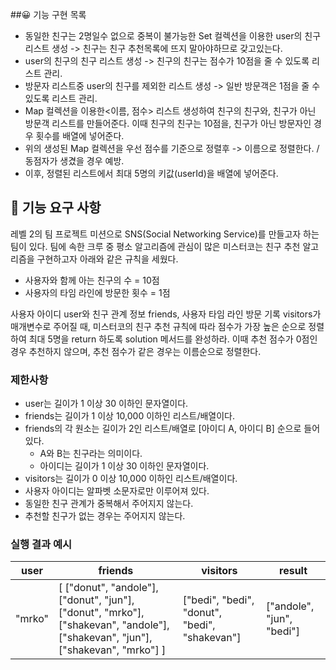 ##😀 기능 구현 목록
* 동일한 친구는 2명일수 없으로 중복이 불가능한 Set 컬렉션을 이용한 user의 친구 리스트 생성 -> 친구는 친구 추천목록에 뜨지 말아야하므로 갖고있는다.
* user의 친구의 친구 리스트 생성 -> 친구의 친구는 점수가 10점을 줄 수 있도록 리스트 관리.
* 방문자 리스트중 user의 친구를 제외한 리스트 생성 -> 일반 방문객은 1점을 줄 수 있도록 리스트 관리.
* Map 컬렉션을 이용한<이름, 점수> 리스트 생성하여 친구의 친구와, 친구가 아닌 방문객 리스트를 만들어준다. 이때 친구의 친구는 10점을, 친구가 아닌 방문자인 경우 횟수를 배열에 넣어준다.
* 위의 생성된 Map 컬렉션을 우선 점수를 기준으로 정렬후 -> 이름으로 정렬한다. / 동점자가 생겼을 경우 예방.
* 이후, 정렬된 리스트에서 최대 5명의 키값(userId)을 배열에 넣어준다.

## 🚀 기능 요구 사항

레벨 2의 팀 프로젝트 미션으로 SNS(Social Networking Service)를 만들고자 하는 팀이 있다. 팀에 속한 크루 중 평소 알고리즘에 관심이 많은 미스터코는 친구 추천 알고리즘을 구현하고자 아래와 같은 규칙을 세웠다.

- 사용자와 함께 아는 친구의 수 = 10점 
- 사용자의 타임 라인에 방문한 횟수 = 1점

사용자 아이디 user와 친구 관계 정보 friends, 사용자 타임 라인 방문 기록 visitors가 매개변수로 주어질 때, 미스터코의 친구 추천 규칙에 따라 점수가 가장 높은 순으로 정렬하여 최대 5명을 return 하도록 solution 메서드를 완성하라. 이때 추천 점수가 0점인 경우 추천하지 않으며, 추천 점수가 같은 경우는 이름순으로 정렬한다.

### 제한사항

- user는 길이가 1 이상 30 이하인 문자열이다.
- friends는 길이가 1 이상 10,000 이하인 리스트/배열이다.
- friends의 각 원소는 길이가 2인 리스트/배열로 [아이디 A, 아이디 B] 순으로 들어있다.
  - A와 B는 친구라는 의미이다.
  - 아이디는 길이가 1 이상 30 이하인 문자열이다.
- visitors는 길이가 0 이상 10,000 이하인 리스트/배열이다.
- 사용자 아이디는 알파벳 소문자로만 이루어져 있다.
- 동일한 친구 관계가 중복해서 주어지지 않는다.
- 추천할 친구가 없는 경우는 주어지지 않는다.

### 실행 결과 예시

| user | friends | visitors | result |
| --- | --- | --- | --- |
| "mrko" | [ ["donut", "andole"], ["donut", "jun"], ["donut", "mrko"], ["shakevan", "andole"], ["shakevan", "jun"], ["shakevan", "mrko"] ] | ["bedi", "bedi", "donut", "bedi", "shakevan"] | ["andole", "jun", "bedi"] |
